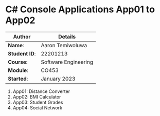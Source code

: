 # C# Console Applications App01 to App02
| Author | Details |
| ---- | ---- |
**Name**: | Aaron Temiwoluwa  |
**Student ID**: | 22201213 |
**Course:** | Software Engineering |
**Module**: | CO453     |
**Started**: | January 2023 |    

1. App01: Distance Converter
2. App02: BMI Calculator
3. App03: Student Grades
4. App04: Social Network 
